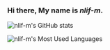 ### Hi there, My name is *nlif-m*.
![nlif-m's GitHub stats](https://github-readme-stats.vercel.app/api?username=nlif-m&show_icons=true&theme=radical)

![nlif-m's Most Used Languages](https://github-readme-stats.vercel.app/api/top-langs?username=nlif-m&locale=en&hide_title=false&layout=compact&card_width=320&langs_count=6&theme=dracula&hide)
